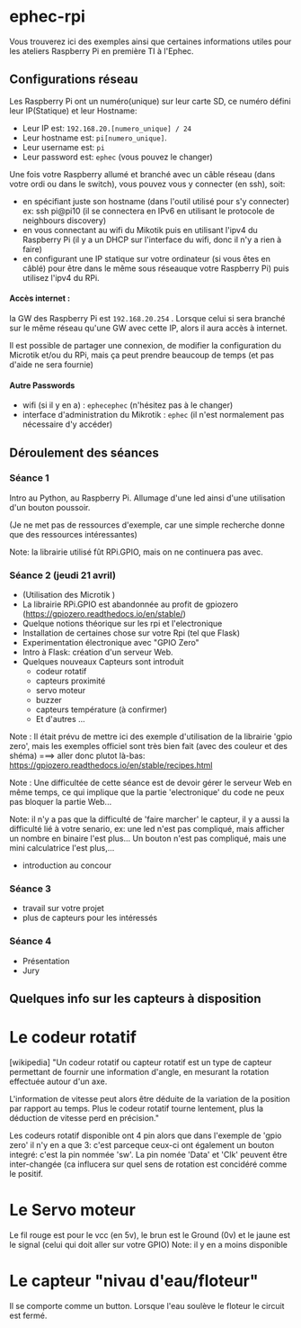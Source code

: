 # ephec-rpi

Vous trouverez ici des exemples ainsi que certaines informations utiles pour les ateliers Raspberry Pi en première TI à l'Ephec.

## Configurations réseau
Les Raspberry Pi ont un numéro(unique) sur leur carte SD, ce numéro défini leur IP(Statique) et leur Hostname:
* Leur IP est: `192.168.20.[numero_unique] / 24`
* Leur hostname est: `pi[numero_unique]`.
* Leur username est: `pi`
* Leur password est: `ephec` (vous pouvez le changer)

Une fois votre Raspberry allumé et branché avec un câble réseau (dans votre ordi ou dans le switch), vous pouvez vous y connecter (en ssh), soit:
* en spécifiant juste son hostname (dans l'outil utilisé pour s'y connecter) ex: ssh pi@pi10 (il se connectera en IPv6 en utilisant le protocole de neighbours discovery)
* en vous connectant au wifi du Mikotik puis en utilisant l'ipv4 du Raspberry Pi (il y a un DHCP sur l'interface du wifi, donc il n'y a rien à faire)
* en configurant une IP statique sur votre ordinateur (si vous êtes en câblé) pour être dans le même sous réseauque votre Raspberry Pi) puis utilisez l'ipv4 du RPi.

#### Accès internet : 
la GW des Raspberry Pi est `192.168.20.254` . Lorsque celui si sera branché sur le même réseau qu'une GW avec cette IP, alors il aura accès à internet. 


Il est possible de partager une connexion, de modifier la configuration du Microtik et/ou du RPi, mais ça peut prendre beaucoup de temps (et pas d'aide ne sera fournie)

#### Autre Passwords
* wifi (si il y en a) : `ephecephec` (n'hésitez pas à le changer)
* interface d'administration du Mikrotik : `ephec`  (il n'est normalement pas nécessaire d'y accéder)



## Déroulement des séances
### Séance 1
Intro au Python, au Raspberry Pi. Allumage d'une led ainsi d'une utilisation d'un bouton poussoir.



(Je ne met pas de ressources d'exemple, car une simple recherche donne que des ressources intéressantes)


Note: la librairie utilisé fût RPi.GPIO, mais on ne continuera pas avec.

### Séance 2 (jeudi 21 avril)
* (Utilisation des Microtik )
* La librairie RPi.GPIO est abandonnée au profit de gpiozero (https://gpiozero.readthedocs.io/en/stable/)
* Quelque notions théorique sur les rpi et l'electronique
* Installation de certaines chose sur votre Rpi (tel que Flask)
* Experimentation électronique avec "GPIO Zero"
* Intro à Flask: création d'un serveur Web.
* Quelques nouveaux Capteurs sont introduit
    * codeur rotatif 
    * capteurs proximité 
    * servo moteur
    * buzzer 
    * capteurs température (à confirmer)
    * Et d'autres ...


Note :  Il était prévu de mettre ici des exemple d'utilisation de la librairie 'gpio zero', mais les exemples officiel sont très bien fait (avec des couleur et des shéma) ===> aller donc plutot là-bas: https://gpiozero.readthedocs.io/en/stable/recipes.html


Note : Une difficultée de cette séance est de devoir gérer le serveur Web en même temps, ce qui implique que la partie 'electronique' du code ne peux pas bloquer la partie Web...


Note: il n'y a pas que la difficulté de 'faire marcher' le capteur, il y a aussi la difficulté lié à votre senario, ex: une led n'est pas compliqué, mais afficher un nombre en binaire l'est plus... Un bouton n'est pas compliqué, mais une mini calculatrice l'est plus,... 

* introduction au concour

### Séance 3
- travail sur votre projet
- plus de capteurs pour les intéressés

### Séance 4
- Présentation
- Jury


## Quelques info sur les capteurs à disposition
# Le codeur rotatif
[wikipedia] "Un codeur rotatif ou capteur rotatif est un type de capteur permettant de fournir une information d'angle, en mesurant la rotation effectuée autour d'un axe.

L'information de vitesse peut alors être déduite de la variation de la position par rapport au temps. Plus le codeur rotatif tourne lentement, plus la déduction de vitesse perd en précision."

Les codeurs rotatif disponible ont 4 pin alors que dans l'exemple de 'gpio zero' il n'y en a que 3: c'est parceque ceux-ci ont également un bouton integré: c'est la pin nommée 'sw'.  La pin nomée 'Data' et 'Clk' peuvent être inter-changée (ca influcera sur quel sens de rotation est concidéré comme le positif.

# Le Servo moteur
Le fil rouge est pour le vcc (en 5v), le brun est le Ground (0v) et le jaune est le signal (celui qui doit aller sur votre GPIO)
Note: il y en a moins disponible

# Le capteur "nivau d'eau/floteur"
Il se comporte comme un button.  Lorsque l'eau soulève le floteur le circuit est fermé.
